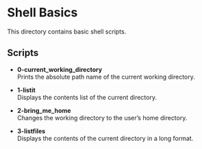 # Shell Basics

This directory contains basic shell scripts.

## Scripts

- **0-current_working_directory**  
  Prints the absolute path name of the current working directory.

- **1-listit**  
  Displays the contents list of the current directory.

- **2-bring_me_home**  
  Changes the working directory to the user’s home directory.

- **3-listfiles**  
  Displays the contents of the current directory in a long format.

